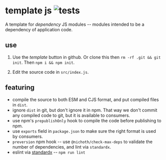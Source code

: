 # template js ![tests](https://github.com/nichoth/template-js/actions/workflows/nodejs.yml/badge.svg)
A template for *dependency* JS modules -- modules intended to be a dependency of application code.

## use
1. Use the *template* button in github. Or clone this then `rm -rf .git && git init`. Then `npm i && npm init`.

2. Edit the source code in `src/index.js`.

## featuring
* compile the source to both ESM and CJS format, and put compiled files in `dist`.
* ignore `dist` in git, but don't ignore it in npm. That way we don't commit any compiled code to git, but it is available to consumers.
* use npm's `prepublishOnly` hook to compile the code before publishing to npm.
* use `exports` field in `package.json` to make sure the right format is used by consumers.
* `preversion` npm hook -- use `@nichoth/check-max-deps` to validate the number of dependencies, and lint via `standardx`.
* eslint via [standardx](https://www.npmjs.com/package/standardx) -- `npm run lint`
